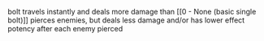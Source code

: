 bolt travels instantly and deals more damage than [[0 - None (basic single bolt)]]
pierces enemies, but deals less damage and/or has lower effect potency after each enemy pierced